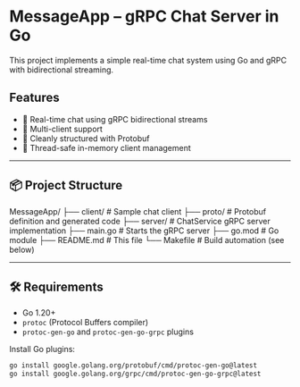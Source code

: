 # MessageApp – gRPC Chat Server in Go

This project implements a simple real-time chat system using Go and gRPC with bidirectional streaming.

## Features

- 🧵 Real-time chat using gRPC bidirectional streams
- 👥 Multi-client support
- 🔧 Cleanly structured with Protobuf
- 🔐 Thread-safe in-memory client management

---

## 📦 Project Structure

MessageApp/
├── client/ # Sample chat client
├── proto/ # Protobuf definition and generated code
├── server/ # ChatService gRPC server implementation
├── main.go # Starts the gRPC server
├── go.mod # Go module
├── README.md # This file
└── Makefile # Build automation (see below)

---

## 🛠️ Requirements

- Go 1.20+
- `protoc` (Protocol Buffers compiler)
- `protoc-gen-go` and `protoc-gen-go-grpc` plugins

Install Go plugins:

```sh
go install google.golang.org/protobuf/cmd/protoc-gen-go@latest
go install google.golang.org/grpc/cmd/protoc-gen-go-grpc@latest
```
